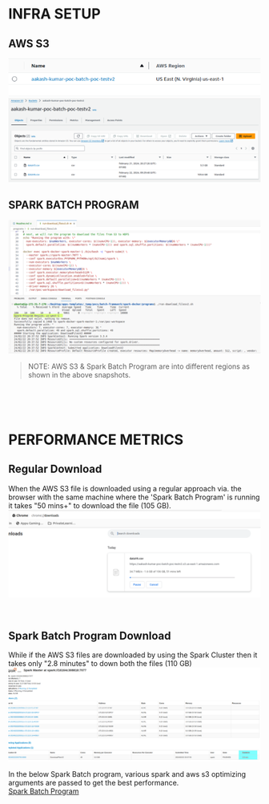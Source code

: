 # INFRA SETUP
## AWS S3
![alt text](_misc/image.png)
![alt text](_misc/image-1.png)

## SPARK BATCH PROGRAM
![alt text](<_misc/image-2.png>)

> NOTE: AWS S3 & Spark Batch Program are into different regions as shown in the above snapshots. 


<br/>
<br/>
<br/>

# PERFORMANCE METRICS

## Regular Download
When the AWS S3 file is downloaded using a regular approach via. the browser with the same machine where the 'Spark Batch Program' is running it takes "50 mins+" to download the file (105 GB).
![alt text](_misc/image-3.png)

<br/>

## Spark Batch Program Download
While if the AWS S3 files are downloaded by using the Spark Cluster then it takes only "2.8 minutes" to down both the files (110 GB)
![alt text](<_misc/image-4.png>)


In the below Spark Batch program, various spark and aws s3 optimizing arguments are passed to get the best performance.<br/> 
[Spark Batch Program](programs/download_filesv2.py)



